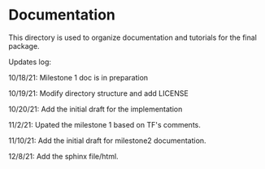# Documentation

This directory is used to organize documentation and tutorials for the final package.

Updates log:

10/18/21: Milestone 1 doc is in preparation

10/19/21: Modify directory structure and add LICENSE

10/20/21: Add the initial draft for the implementation

11/2/21: Upated the milestone 1 based on TF's comments.

11/10/21: Add the initial draft for milestone2 documentation. 

12/8/21: Add the sphinx file/html.